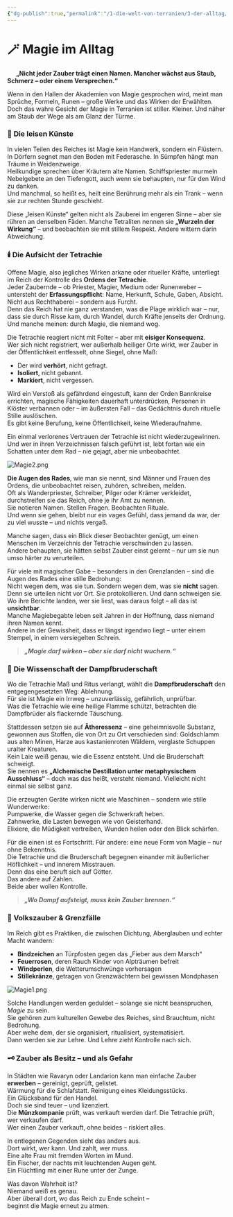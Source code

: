 ```yaml
---
{"dg-publish":true,"permalink":"/1-die-welt-von-terranien/3-der-alltag/magie-im-alltag/"}
---
```


# 🪄 **Magie im Alltag**
$\quad$
**„Nicht jeder Zauber trägt einen Namen. Mancher wächst aus Staub, Schmerz – oder einem Versprechen.“**

Wenn in den Hallen der Akademien von Magie gesprochen wird, meint man Sprüche, Formeln, Runen – große Werke und das Wirken der Erwählten. Doch das wahre Gesicht der Magie in Terranien ist stiller. Kleiner. Und näher am Staub der Wege als am Glanz der Türme.

### 🌾 **Die leisen Künste**

In vielen Teilen des Reiches ist Magie kein Handwerk, sondern ein Flüstern.  
In Dörfern segnet man den Boden mit Federasche. In Sümpfen hängt man Träume in Weidenzweige.  
Heilkundige sprechen über Kräutern alte Namen. Schiffspriester murmeln Nebelgebete an den Tiefengott, auch wenn sie behaupten, nur für den Wind zu danken.  
Und manchmal, so heißt es, heilt eine Berührung mehr als ein Trank – wenn sie zur rechten Stunde geschieht.

Diese „leisen Künste“ gelten nicht als Zauberei im engeren Sinne – aber sie rühren an denselben Fäden. Manche Tetraliten nennen sie **„Wurzeln der Wirkung“** – und beobachten sie mit stillem Respekt. Andere wittern darin Abweichung.

### 🕯️ **Die Aufsicht der Tetrachie**

Offene Magie, also jegliches Wirken arkane oder ritueller Kräfte, unterliegt im Reich der Kontrolle des **Ordens der Tetrachie**.  
Jeder Zaubernde – ob Priester, Magier, Medium oder Runenweber – untersteht der **Erfassungspflicht**: Name, Herkunft, Schule, Gaben, Absicht.  
Nicht aus Rechthaberei – sondern aus Furcht.  
Denn das Reich hat nie ganz verstanden, was die Plage wirklich war – nur, dass sie durch Risse kam, durch Wandel, durch Kräfte jenseits der Ordnung. Und manche meinen: durch Magie, die niemand wog.

Die Tetrachie reagiert nicht mit Folter – aber mit **eisiger Konsequenz**.  
Wer sich nicht registriert, wer außerhalb heiliger Orte wirkt, wer Zauber in der Öffentlichkeit entfesselt, ohne Siegel, ohne Maß:

- Der wird **verhört**, nicht gefragt.
- **Isoliert**, nicht gebannt.
- **Markiert**, nicht vergessen.

Wird ein Verstoß als gefährdend eingestuft, kann der Orden Bannkreise errichten, magische Fähigkeiten dauerhaft unterdrücken, Personen in Klöster verbannen oder – im äußersten Fall – das Gedächtnis durch rituelle Stille auslöschen.  
Es gibt keine Berufung, keine Öffentlichkeit, keine Wiederaufnahme.

Ein einmal verlorenes Vertrauen der Tetrachie ist nicht wiederzugewinnen.  
Und wer in ihren Verzeichnissen falsch geführt ist, lebt fortan wie ein Schatten unter dem Rad – nie gejagt, aber nie unbeobachtet.

![Magie2.png](/img/user/4%20Dateien/Magie2.png)

**Die Augen des Rades**, wie man sie nennt, sind Männer und Frauen des Ordens, die unbeobachtet reisen, zuhören, schreiben, melden.  
Oft als Wanderpriester, Schreiber, Pilger oder Krämer verkleidet, durchstreifen sie das Reich, ohne je ihr Amt zu nennen.  
Sie notieren Namen. Stellen Fragen. Beobachten Rituale.  
Und wenn sie gehen, bleibt nur ein vages Gefühl, dass jemand da war, der zu viel wusste – und nichts vergaß.

Manche sagen, dass ein Blick dieser Beobachter genügt, um einen Menschen im Verzeichnis der Tetrachie verschwinden zu lassen.  
Andere behaupten, sie hätten selbst Zauber einst gelernt – nur um sie nun umso härter zu verurteilen.

Für viele mit magischer Gabe – besonders in den Grenzlanden – sind die Augen des Rades eine stille Bedrohung:  
Nicht wegen dem, was sie tun. Sondern wegen dem, was sie **nicht** sagen.  
Denn sie urteilen nicht vor Ort. Sie protokollieren. Und dann schweigen sie.  
Wo ihre Berichte landen, wer sie liest, was daraus folgt – all das ist **unsichtbar**.  
Manche Magiebegabte leben seit Jahren in der Hoffnung, dass niemand ihren Namen kennt.  
Andere in der Gewissheit, dass er längst irgendwo liegt – unter einem Stempel, in einem versiegelten Schrein.

> **_„Magie darf wirken – aber sie darf nicht wuchern.“_**

### 🔬 **Die Wissenschaft der Dampfbruderschaft**

Wo die Tetrachie Maß und Ritus verlangt, wählt die **Dampfbruderschaft** den entgegengesetzten Weg: Ablehnung.  
Für sie ist Magie ein Irrweg – unzuverlässig, gefährlich, unprüfbar.  
Was die Tetrachie wie eine heilige Flamme schützt, betrachten die Dampfbrüder als flackernde Täuschung.

Stattdessen setzen sie auf **Ätheressenz** – eine geheimnisvolle Substanz, gewonnen aus Stoffen, die von Ort zu Ort verschieden sind: Goldschlamm aus alten Minen, Harze aus kastanienroten Wäldern, verglaste Schuppen uralter Kreaturen.  
Kein Laie weiß genau, wie die Essenz entsteht. Und die Bruderschaft schweigt.  
Sie nennen es **„Alchemische Destillation unter metaphysischem Ausschluss“** – doch was das heißt, versteht niemand. Vielleicht nicht einmal sie selbst ganz.

Die erzeugten Geräte wirken nicht wie Maschinen – sondern wie stille Wunderwerke:  
Pumpwerke, die Wasser gegen die Schwerkraft heben.  
Zahnwerke, die Lasten bewegen wie von Geisterhand.  
Elixiere, die Müdigkeit vertreiben, Wunden heilen oder den Blick schärfen.

Für die einen ist es Fortschritt. Für andere: eine neue Form von Magie – nur ohne Bekenntnis.  
Die Tetrachie und die Bruderschaft begegnen einander mit äußerlicher Höflichkeit – und innerem Misstrauen.  
Denn das eine beruft sich auf Götter.  
Das andere auf Zahlen.  
Beide aber wollen Kontrolle.

> **_„Wo Dampf aufsteigt, muss kein Zauber brennen.“_**

### 🧶 **Volkszauber & Grenzfälle**

Im Reich gibt es Praktiken, die zwischen Dichtung, Aberglauben und echter Macht wandern:

- **Bindzeichen** an Türpfosten gegen das „Fieber aus dem Marsch“
- **Feuerrosen**, deren Rauch Kinder von Alpträumen befreit
- **Windperlen**, die Wetterumschwünge vorhersagen
- **Stillekränze**, getragen von Grenzwächtern bei gewissen Mondphasen

![Magie1.png](/img/user/4%20Dateien/Magie1.png)

Solche Handlungen werden geduldet – solange sie nicht beanspruchen, _Magie_ zu sein.  
Sie gehören zum kulturellen Gewebe des Reiches, sind Brauchtum, nicht Bedrohung.  
Aber wehe dem, der sie organisiert, ritualisiert, systematisiert.  
Dann werden sie zur Lehre. Und Lehre zieht Kontrolle nach sich.

### 🗝️ **Zauber als Besitz – und als Gefahr**

In Städten wie Ravaryn oder Landarion kann man einfache Zauber **erwerben** – gereinigt, geprüft, gelistet.  
Wärmung für die Schlafstatt. Reinigung eines Kleidungsstücks.  
Ein Glücksband für den Handel.  
Doch sie sind teuer – und lizenziert.  
Die **Münzkompanie** prüft, was verkauft werden darf. Die Tetrachie prüft, wer verkaufen darf.  
Wer einen Zauber verkauft, ohne beides – riskiert alles.

In entlegenen Gegenden sieht das anders aus.  
Dort wirkt, wer kann. Und zahlt, wer muss.  
Eine alte Frau mit fremden Worten im Mund.  
Ein Fischer, der nachts mit leuchtenden Augen geht.  
Ein Flüchtling mit einer Rune unter der Zunge.

Was davon Wahrheit ist?  
Niemand weiß es genau.  
Aber überall dort, wo das Reich zu Ende scheint –  
beginnt die Magie erneut zu atmen.